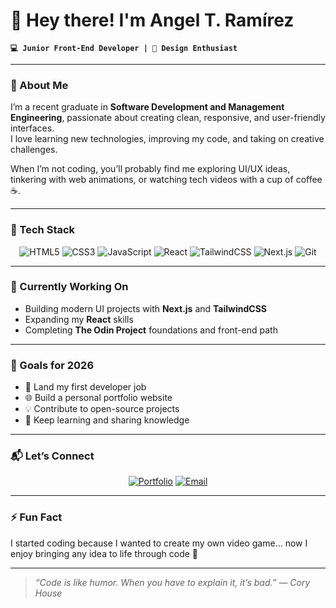 # 👋 Hey there! I'm Angel T. Ramírez  

**`💻 Junior Front-End Developer | 🎨 Design Enthusiast`**

---

### 🧠 About Me  
I’m a recent graduate in **Software Development and Management Engineering**, passionate about creating clean, responsive, and user-friendly interfaces.  
I love learning new technologies, improving my code, and taking on creative challenges.  

When I’m not coding, you’ll probably find me exploring UI/UX ideas, tinkering with web animations, or watching tech videos with a cup of coffee ☕.

---

### 🧩 Tech Stack  

<div align="center">

![HTML5](https://img.shields.io/badge/HTML5-E34F26?style=for-the-badge&logo=html5&logoColor=white)
![CSS3](https://img.shields.io/badge/CSS3-1572B6?style=for-the-badge&logo=css3&logoColor=white)
![JavaScript](https://img.shields.io/badge/JavaScript-323330?style=for-the-badge&logo=javascript)
![React](https://img.shields.io/badge/React-20232A?style=for-the-badge&logo=react&logoColor=61DAFB)
![TailwindCSS](https://img.shields.io/badge/TailwindCSS-38B2AC?style=for-the-badge&logo=tailwind-css&logoColor=white)
![Next.js](https://img.shields.io/badge/Next.js-000000?style=for-the-badge&logo=nextdotjs&logoColor=white)
![Git](https://img.shields.io/badge/Git-F05032?style=for-the-badge&logo=git&logoColor=white)

</div>

---

### 🚀 Currently Working On  
- Building modern UI projects with **Next.js** and **TailwindCSS**  
- Expanding my **React** skills  
- Completing **The Odin Project** foundations and front-end path  

---

### 🧭 Goals for 2026  
- 💼 Land my first developer job  
- 🌐 Build a personal portfolio website  
- 💡 Contribute to open-source projects  
- 🧰 Keep learning and sharing knowledge  

---

### 📬 Let’s Connect  

<div align="center">
  
<!-- [![LinkedIn](https://img.shields.io/badge/LinkedIn-0A66C2?style=for-the-badge&logo=linkedin&logoColor=white)](https://linkedin.com) -->
[![Portfolio](https://img.shields.io/badge/Portfolio-000000?style=for-the-badge&logo=About.me&logoColor=white)](https://portfolio-ruby-ten-18.vercel.app/)
[![Email](https://img.shields.io/badge/Email-FF6B6B?style=for-the-badge&logo=gmail&logoColor=white)](mailto:angel.t.r@hotmail.com)

</div>

---

### ⚡ Fun Fact  
I started coding because I wanted to create my own video game... now I enjoy bringing any idea to life through code 💫

---

> _“Code is like humor. When you have to explain it, it’s bad.” — Cory House_

<!--
**AngelTaRa99/AngelTaRa99** is a ✨ _special_ ✨ repository because its `README.md` (this file) appears on your GitHub profile.

Here are some ideas to get you started:

- 🔭 I’m currently working on ...
- 🌱 I’m currently learning ...
- 👯 I’m looking to collaborate on ...
- 🤔 I’m looking for help with ...
- 💬 Ask me about ...
- 📫 How to reach me: ...
- 😄 Pronouns: ...
- ⚡ Fun fact: ...
-->
